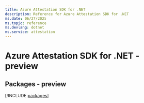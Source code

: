 ```yaml
---
title: Azure Attestation SDK for .NET
description: Reference for Azure Attestation SDK for .NET
ms.date: 06/27/2025
ms.topic: reference
ms.devlang: dotnet
ms.service: attestation
---
```

# Azure Attestation SDK for .NET - preview
## Packages - preview
[!INCLUDE [packages](attestation-index.md)]